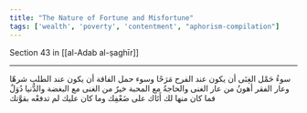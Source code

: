 ```yaml
---
title: "The Nature of Fortune and Misfortune"
tags: ['wealth', 'poverty', 'contentment', "aphorism-compilation"]
---
```


 Section 43 in [[al-Adab al-ṣaghīr]]

---
سوءُ حَمْل الغِنَى أن يكون عند الفرح مَرَحًا وسوء حمل الفاقة أن يكون عند الطلب شرهًا وعار الفقر أهونُ من عار الغنى والحاجةُ مع المحبة خيرٌ من الغنى مع البغضة  والدُّنيا دُوَلٌ فما كان منها لك أَتَاك على ضَعْفِك وما كان عليك لم تدفعْه بقوَّتك
